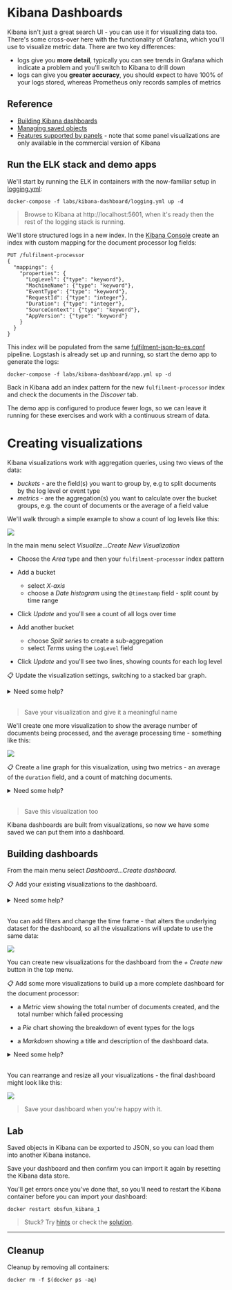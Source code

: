 # Kibana Dashboards

Kibana isn't just a great search UI - you can use it for visualizing data too. There's some cross-over here with the functionality of Grafana, which you'll use to visualize metric data. There are two key differences:

- logs give you **more detail**, typically you can see trends in Grafana which indicate a problem and you'll switch to Kibana to drill down
- logs can give you **greater accuracy**, you should expect to have 100% of your logs stored, whereas Prometheus only records samples of metrics

## Reference

- [Building Kibana dashboards](https://www.elastic.co/guide/en/kibana/7.x/dashboard.html)
- [Managing saved objects](https://www.elastic.co/guide/en/kibana/7.x/managing-saved-objects.html)
- [Features supported by panels](https://www.elastic.co/guide/en/kibana/7.x/aggregation-reference.html) - note that some panel visualizations are only available in the commercial version of Kibana

## Run the ELK stack and demo apps

We'll start by running the ELK in containers with the now-familiar setup in [logging.yml](./logging.yml):

```
docker-compose -f labs/kibana-dashboard/logging.yml up -d
```

> Browse to Kibana at http://localhost:5601, when it's ready then the rest of the logging stack is running.

We'll store structured logs in a new index. In the [Kibana Console](http://localhost:5601/app/dev_tools#/console) create an index with custom mapping for the document processor log fields:

```
PUT /fulfilment-processor
{
  "mappings": {
    "properties": {
      "LogLevel": {"type": "keyword"},
      "MachineName": {"type": "keyword"},
      "EventType": {"type": "keyword"},
      "RequestId": {"type": "integer"},
      "Duration": {"type": "integer"},
      "SourceContext": {"type": "keyword"},
      "AppVersion": {"type": "keyword"}
    }
  }
}
```

This index will be populated from the same [fulfilment-json-to-es.conf](./pipelines\fulfilment-json-to-es.conf) pipeline. Logstash is already set up and running, so start the demo app to generate the logs:

```
docker-compose -f labs/kibana-dashboard/app.yml up -d
```

Back in Kibana add an index pattern for the new `fulfilment-processor` index and check the documents in the _Discover_ tab.

The demo app is configured to produce fewer logs, so we can leave it running for these exercises and work with a continuous stream of data.

# Creating visualizations

Kibana visualizations work with aggregation queries, using two views of the data:

- _buckets_ - are the field(s) you want to group by, e.g to split documents by the log level or event type
 - _metrics_ - are the aggregation(s) you want to calculate over the bucket groups, e.g. the count of documents or the average of a field value

We'll walk through a simple example to show a count of log levels like this:

![](../../img/kibana-loglevel-viz.png) 

In the main menu select _Visualize...Create New Visualization_

- Choose the _Area_ type and then your `fulfilment-processor` index pattern
- Add a bucket
  - select _X-axis_
  - choose a _Date histogram_ using the `@timestamp` field - split count by time range
- Click _Update_ and you'll see a count of all logs over time

- Add another bucket
  - choose _Split series_ to create a sub-aggregation
  - select _Terms_ using the `LogLevel` field
- Click _Update_ and you'll see two lines, showing counts for each log level

📋 Update the visualization settings, switching to a stacked bar graph.

<details>
  <summary>Need some help?</summary>

Switch to the _Metrics & axes_ tab and change the _Chart Type_ to _Bar_ for the metrics.

</details><br/>

> Save your visualization and give it a meaningful name

We'll create one more visualization to show the average number of documents being processed, and the average processing time - something like this:

![](../../img/kibana-duration-viz.png) 


📋 Create a line graph for this visualization, using two metrics - an average of the `duration` field, and a count of matching documents.

<details>
  <summary>Need some help?</summary>

Start with a new _Line_ visualization for your index pattern.

There's no grouping here, so we don't need sub-aggregations - create an _X-axis_ bucket using a date histogram over the timestamp field.

Click _Update_ and you'll see the count of documents over time - but we can filter this with `EventType: Fulfilment.Processed` so we only include logs that record a processed event.

Then add another metric - a second _Y-axis_, aggregating an average over the `Duration` field. _Update_ and you'll see the second line, but the number ranges are very different so the graph is hard to read.

In the _Metrics & axes_ panel, open the _Average Duration_ metric and change the _Value axis_ dropdown, selecting _New axis_. Click _Update_ and you'll see more useful lines.

You can tweak the order of the axes and the line modes if you want to exactly match my graph.

</details><br/>

> Save this visualization too

Kibana dashboards are built from visualizations, so now we have some saved we can put them into a dashboard.

## Building dashboards

From the main menu select _Dashboard...Create dashboard_.

📋 Add your existing visualizations to the dashboard.

<details>
  <summary>Need some help?</summary>

Click _Add an existing_ in the dashboard panel and select your logs-over-time area graph.

Then click _Add_ in the top menu and select your processing time line graph.

</details><br/>

You can add filters and change the time frame - that alters the underlying dataset for the dashboard, so all the visualizations will update to use the same data:

![](../../img/kibana-fulfilment-dashboard.png)


You can create new visualizations for the dashboard from the _+ Create new_ button in the top menu. 

📋 Add some more visualizations to build up a more complete dashboard for the document processor:

- a _Metric_ view showing the total number of documents created, and the total number which failed processing

- a _Pie_ chart showing the breakdown of event types for the logs

- a _Markdown_ showing a title and description of the dashboard data.

<details>
  <summary>Need some help?</summary>

The _Metric_ visualization just needs a count, split into buckets by `EventType`. You can filter out `InFlight` status to show only completed and failed processing.

The _Pie_ visualization will need the metric sliced by count, and the bucket will split slices by `EventType`.

The _Markdown_ visualization can have any markdown text, in my dashboard I use this:

```
## Fulfilment Processing

Total documents processed; processing status; production duration
```

</details><br/>

You can rearrange and resize all your visualizations - the final dashboard might  look like this:

![](../../img/kibana-fulfilment-dashboard-2.png)

> Save your dashboard when you're happy with it.

## Lab

Saved objects in Kibana can be exported to JSON, so you can load them into another Kibana instance.

Save your dashboard and then confirm you can import it again by resetting the Kibana data store.

You'll get errors once you've done that, so you'll need to restart the Kibana container before you can import your dashboard:

```
docker restart obsfun_kibana_1
```

> Stuck? Try [hints](hints.md) or check the [solution](solution.md).

___
## Cleanup

Cleanup by removing all containers:

```
docker rm -f $(docker ps -aq)
```